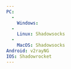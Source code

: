 ```yaml
---
PC:
  -
    Windows:
  -
    Linux: Shadowsocks
  -
    MacOS: Shadowsocks
Android: v2rayNG  
IOS: Shadowrocket  
---
```


